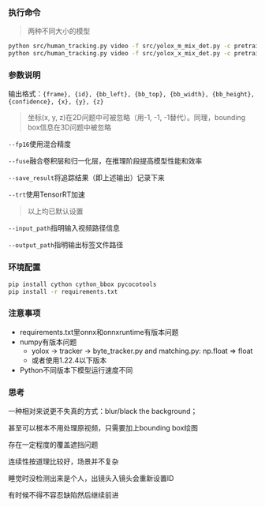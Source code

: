 ### 执行命令

> 两种不同大小的模型

```bash
python src/human_tracking.py video -f src/yolox_m_mix_det.py -c pretrained/bytetrack_m_mot17.pth.tar --input_path ../demo.mp4 --output_path ../
python src/human_tracking.py video -f src/yolox_x_mix_det.py -c pretrained/bytetrack_x_mot17.pth.tar --input_path ../demo.mp4 --output_path ../
```

### 参数说明

输出格式：`{frame}, {id}, {bb_left}, {bb_top}, {bb_width}, {bb_height}, {confidence}, {x}, {y}, {z}`

> 坐标(x, y, z)在2D问题中可被忽略（用-1, -1, -1替代）。同理，bounding box信息在3D问题中被忽略

`--fp16`使用混合精度

`--fuse`融合卷积层和归一化层，在推理阶段提高模型性能和效率

`--save_result`将追踪结果（即上述输出）记录下来

`--trt`使用TensorRT加速

> 以上均已默认设置

`--input_path`指明输入视频路径信息

`--output_path`指明输出标签文件路径

### 环境配置

```bash
pip install cython cython_bbox pycocotools
pip install -r requirements.txt
```

### 注意事项

* requirements.txt里onnx和onnxruntime有版本问题
* numpy有版本问题
  * yolox -> tracker -> byte_tracker.py and matching.py: np.float => float
  * 或者使用1.22.4以下版本
* Python不同版本下模型运行速度不同

### 思考

一种相对来说更不失真的方式：blur/black the background；

甚至可以根本不用处理原视频，只需要加上bounding box绘图

存在一定程度的覆盖遮挡问题

连续性按道理比较好，场景并不复杂

睡觉时没检测出来是个人，出镜头入镜头会重新设置ID

有时候不得不容忍缺陷然后继续前进
